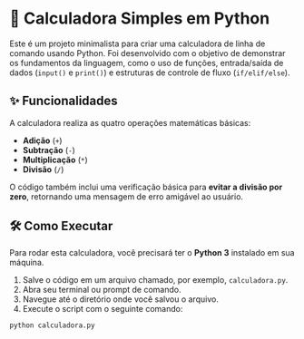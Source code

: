 # 🔢 Calculadora Simples em Python

Este é um projeto minimalista para criar uma calculadora de linha de comando usando Python. Foi desenvolvido com o objetivo de demonstrar os fundamentos da linguagem, como o uso de funções, entrada/saída de dados (`input()` e `print()`) e estruturas de controle de fluxo (`if/elif/else`).

## ✨ Funcionalidades

A calculadora realiza as quatro operações matemáticas básicas:

* **Adição** (`+`)
* **Subtração** (`-`)
* **Multiplicação** (`*`)
* **Divisão** (`/`)

O código também inclui uma verificação básica para **evitar a divisão por zero**, retornando uma mensagem de erro amigável ao usuário.

## 🛠️ Como Executar

Para rodar esta calculadora, você precisará ter o **Python 3** instalado em sua máquina.

1.  Salve o código em um arquivo chamado, por exemplo, `calculadora.py`.
2.  Abra seu terminal ou prompt de comando.
3.  Navegue até o diretório onde você salvou o arquivo.
4.  Execute o script com o seguinte comando:

```bash
python calculadora.py